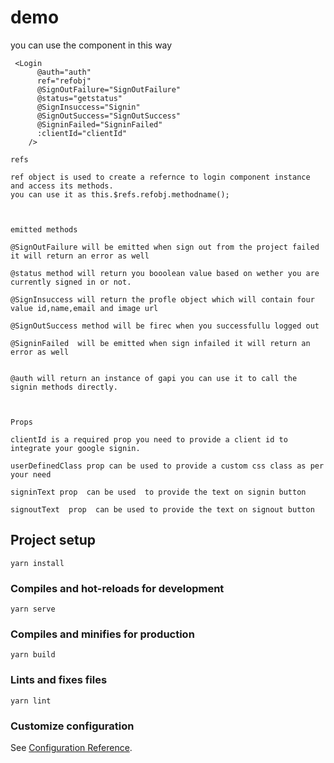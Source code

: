 # demo
you can use the component in this way
```
 <Login
      @auth="auth"
      ref="refobj"
      @SignOutFailure="SignOutFailure"
      @status="getstatus"
      @SignInsuccess="Signin"
      @SignOutSuccess="SignOutSuccess"
      @SigninFailed="SigninFailed"
      :clientId="clientId"
    />
```
    refs 
    
    ref object is used to create a refernce to login component instance and access its methods. 
    you can use it as this.$refs.refobj.methodname();
    


    emitted methods 

    @SignOutFailure will be emitted when sign out from the project failed it will return an error as well  
    
    @status method will return you booolean value based on wether you are currently signed in or not.
      
    @SignInsuccess will return the profle object which will contain four value id,name,email and image url
      
    @SignOutSuccess method will be firec when you successfullu logged out
      
    @SigninFailed  will be emitted when sign infailed it will return an error as well  
    
      
    @auth will return an instance of gapi you can use it to call the signin methods directly.

    
    
    Props 
    
    clientId is a required prop you need to provide a client id to integrate your google signin.

    userDefinedClass prop can be used to provide a custom css class as per your need
     
    signinText prop  can be used  to provide the text on signin button
    
    signoutText  prop  can be used to provide the text on signout button

## Project setup
```
yarn install
```

### Compiles and hot-reloads for development
```
yarn serve
```

### Compiles and minifies for production
```
yarn build
```

### Lints and fixes files
```
yarn lint
```

### Customize configuration
See [Configuration Reference](https://cli.vuejs.org/config/).
